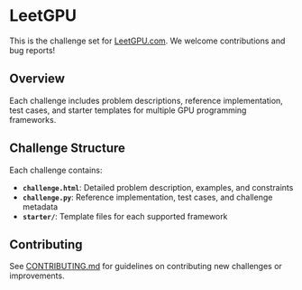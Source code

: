 # LeetGPU

This is the challenge set for [LeetGPU.com](https://leetgpu.com). We welcome contributions and bug reports!

## Overview

Each challenge includes problem descriptions, reference implementation, test cases, and starter templates for multiple GPU programming frameworks.

## Challenge Structure

Each challenge contains:

- **`challenge.html`**: Detailed problem description, examples, and constraints
- **`challenge.py`**: Reference implementation, test cases, and challenge metadata
- **`starter/`**: Template files for each supported framework

## Contributing

See [CONTRIBUTING.md](CONTRIBUTING.md) for guidelines on contributing new challenges or improvements.
